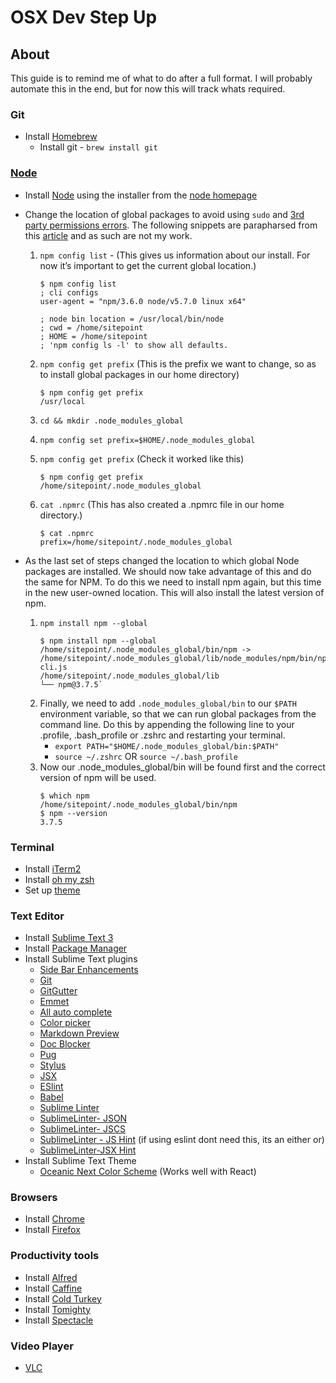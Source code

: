 # OSX Dev Step Up
## About
This guide is to remind me of what to do after a full format. I will probably automate this in the end, but for now this will track whats required.

### Git
- Install [Homebrew][homebrew]
    - Install git - ``brew install git``
### [Node][node]
- Install [Node][node] using the installer from the [node homepage][node]
- Change the location of global packages to avoid using `sudo` and [3rd party permissions errors][npmBasics]. The following snippets are parapharsed from this [article][npmBasics] and as such are not my work.

    1. `npm config list` - (This gives us information about our install. For now it’s important to get the current global location.)
        ```
        $ npm config list
        ; cli configs
        user-agent = "npm/3.6.0 node/v5.7.0 linux x64"
        
        ; node bin location = /usr/local/bin/node
        ; cwd = /home/sitepoint
        ; HOME = /home/sitepoint
        ; 'npm config ls -l' to show all defaults.
        ```

    2. `npm config get prefix` (This is the prefix we want to change, so as to install global packages in our home directory)
        ```
        $ npm config get prefix
        /usr/local
        ```
    3. `cd && mkdir .node_modules_global`
    4. `npm config set prefix=$HOME/.node_modules_global`
    5. `npm config get prefix` (Check it worked like this)
        ```
        $ npm config get prefix
        /home/sitepoint/.node_modules_global
        ```
    6. `cat .npmrc` (This has also created a .npmrc file in our home directory.)
        ```
        $ cat .npmrc
        prefix=/home/sitepoint/.node_modules_global
        ```
- As the last set of steps changed the location to which global Node packages are installed. We should now take advantage of this and do the same for NPM. To do this we need to install npm again, but this time in the new user-owned location. This will also install the latest version of npm.
    1. `npm install npm --global`
        ```
        $ npm install npm --global
        /home/sitepoint/.node_modules_global/bin/npm -> /home/sitepoint/.node_modules_global/lib/node_modules/npm/bin/npm-cli.js
        /home/sitepoint/.node_modules_global/lib
        └── npm@3.7.5`
        ```
    2. Finally, we need to add `.node_modules_global/bin` to our `$PATH` environment variable, so that we can run global packages from the command line. Do this by appending the following line to your .profile, .bash_profile or .zshrc and restarting your terminal.
        - `export PATH="$HOME/.node_modules_global/bin:$PATH"`
        - `source ~/.zshrc` OR `source ~/.bash_profile`
    3. Now our .node_modules_global/bin will be found first and the correct version of npm will be used.
        ```
        $ which npm
        /home/sitepoint/.node_modules_global/bin/npm
        $ npm --version
        3.7.5
        ```
### Terminal
- Install [iTerm2][iterm2]
- Install [oh my zsh][ohmyzsh]
- Set up [theme][wesBosItermTheme]

### Text Editor
- Install [Sublime Text 3][sublime]
- Install [Package Manager][sublimePackageManager]
- Install Sublime Text plugins
    - [Side Bar Enhancements][sideBarEnhancements]
    - [Git][git]
    - [GitGutter][gitGutter]
    - [Emmet][emmet]
    - [All auto complete][allAutocomplete]
    - [Color picker][colorPicker]
    - [Markdown Preview][markdownPreview]
    - [Doc Blocker][jsdocs] 
    - [Pug][pug]
    - [Stylus][stylus]
    - [JSX][jsx]
    - [ESlint][eSLint]
    - [Babel][babel]
    - [Sublime Linter][SubLint]
    - [SublimeLinter- JSON][SubLintJson]
    - [SublimeLinter- JSCS][SubLintJscs]
    - [SublimeLinter - JS Hint][SubLintJshint] (if using eslint dont need this, its an either or)
    - [SublimeLinter-JSX Hint][SubLintJsxHint]
- Install Sublime Text Theme
    - [Oceanic Next Color Scheme][oceanicNextColorScheme] (Works well with React)

### Browsers
- Install [Chrome][chrome]
- Install [Firefox][firefox]

### Productivity tools
- Install [Alfred][alfredapp]
- Install [Caffine][caffine]
- Install [Cold Turkey][coldturkey]
- Install [Tomighty][tomighty]
- Install [Spectacle][spectacle]

### Video Player
- [VLC][vlc]

[homebrew]: <https://brew.sh/>
[node]: <https://nodejs.org/en/>
[npmBasics]: <https://www.sitepoint.com/beginners-guide-node-package-manager>
[iterm2]: <https://www.iterm2.com/>
[ohmyzsh]: <https://github.com/robbyrussell/oh-my-zsh>
[wesBosItermTheme]: <https://github.com/wesbos/Cobalt2-iterm>
[sublime]: <https://www.sublimetext.com/3>
[sideBarEnhancements]:<https://packagecontrol.io/packages/SideBarEnhancements>
[git]: <https://github.com/kemayo/sublime-text-git>
[gitGutter]: <https://github.com/jisaacks/GitGutter>
[emmet]: <https://emmet.io/>
[allAutocomplete]:<https://github.com/alienhard/SublimeAllAutocomplete>
[colorPicker]: <http://weslly.github.io/ColorPicker/>
[markdownPreview]: <https://github.com/revolunet/sublimetext-markdown-preview>
[jsdocs]: <https://github.com/spadgos/sublime-jsdocs>
[pug]: <https://packagecontrol.io/packages/Pug>
[jsx]:<https://packagecontrol.io/packages/JSX>
[stylus]: <https://packagecontrol.io/packages/Stylus>
[babel]: <https://packagecontrol.io/packages/Babel>
[SubLint]: <https://packagecontrol.io/packages/SublimeLinter>
[SubLintJson]: <https://packagecontrol.io/packages/SublimeLinter-json>
[SubLintJscs]: <https://packagecontrol.io/packages/SublimeLinter-jscs>
[SubLintJshint]: <https://packagecontrol.io/packages/SublimeLinter-jshint>
[SubLintJsxHint]: <https://packagecontrol.io/packages/SublimeLinter-jsxhint>
[eSLint]:<https://packagecontrol.io/packages/ESLint>
[oceanicNextColorScheme]: <https://github.com/voronianski/oceanic-next-color-scheme>
[chrome]: <https://www.google.co.uk/chrome/browser/features.html?brand=CHBD&gclid=Cj0KEQjwtu3GBRDY6ZLY1erL44EBEiQAAKIcvp8xCkyYpQ3nUTH7-Spuo7rZFZ5cOjjH2ii5EdmieUMaApHr8P8HAQ>
[firefox]: <https://www.mozilla.org/en-US/firefox/new/?utm_source=google&utm_medium=paidsearch&utm_campaign=Brand-UK-EN-GGL-Exact&utm_term=firefox%20for%20mac&utm_content=A144_A203_A006272&gclid=Cj0KEQjwtu3GBRDY6ZLY1erL44EBEiQAAKIcvsbOWDbcHyl4yfp23S0DPPl2sN45_JFp_mu0VJq1Mf4aAm758P8HAQ&gclsrc=aw.ds>
[alfredapp]: <https://www.alfredapp.com/>
[caffine]: <https://caffeine.en.softonic.com/mac>
[coldturkey]: <https://getcoldturkey.com/>
[tomighty]: <http://tomighty.org/>
[spectacle]:<https://www.spectacleapp.com/>
[sublimePackageManager]: <https://packagecontrol.io/installation>
[vlc]:<http://www.videolan.org/vlc/index.html>